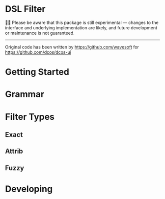 # DSL Filter 

👩‍🔬 Please be aware that this package is still experimental —
changes to the interface and underlying implementation are likely,
and future development or maintenance is not guaranteed.

---

Original code has been written by https://github.com/wavesoft for https://github.com/dcos/dcos-ui

# Getting Started


# Grammar

# Filter Types

## Exact

## Attrib

## Fuzzy

# Developing

